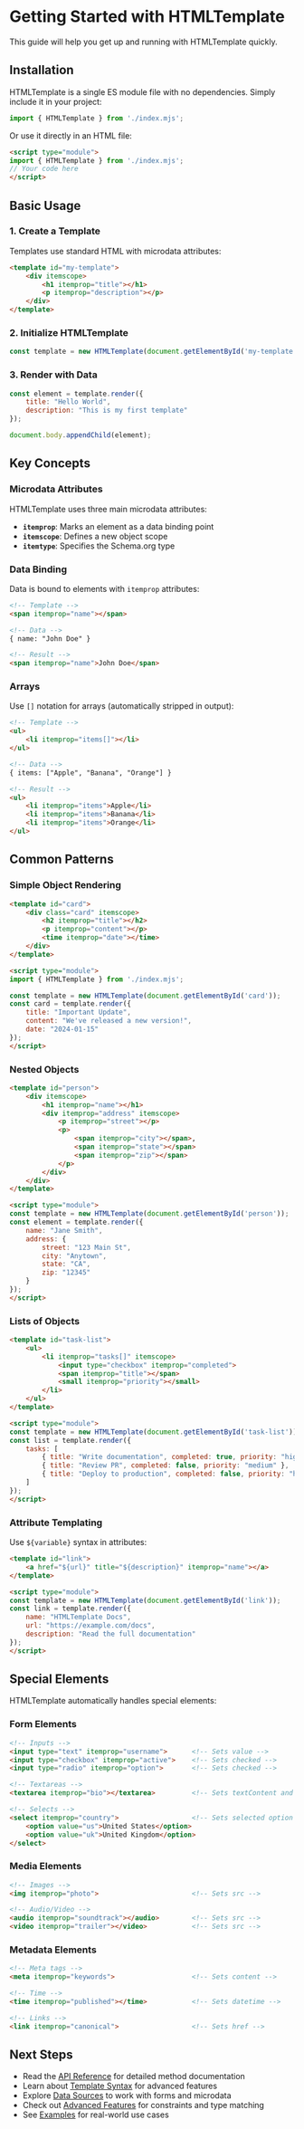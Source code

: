 # Getting Started with HTMLTemplate

This guide will help you get up and running with HTMLTemplate quickly.

## Installation

HTMLTemplate is a single ES module file with no dependencies. Simply include it in your project:

```javascript
import { HTMLTemplate } from './index.mjs';
```

Or use it directly in an HTML file:

```html
<script type="module">
import { HTMLTemplate } from './index.mjs';
// Your code here
</script>
```

## Basic Usage

### 1. Create a Template

Templates use standard HTML with microdata attributes:

```html
<template id="my-template">
    <div itemscope>
        <h1 itemprop="title"></h1>
        <p itemprop="description"></p>
    </div>
</template>
```

### 2. Initialize HTMLTemplate

```javascript
const template = new HTMLTemplate(document.getElementById('my-template'));
```

### 3. Render with Data

```javascript
const element = template.render({
    title: "Hello World",
    description: "This is my first template"
});

document.body.appendChild(element);
```

## Key Concepts

### Microdata Attributes

HTMLTemplate uses three main microdata attributes:

- **`itemprop`**: Marks an element as a data binding point
- **`itemscope`**: Defines a new object scope
- **`itemtype`**: Specifies the Schema.org type

### Data Binding

Data is bound to elements with `itemprop` attributes:

```html
<!-- Template -->
<span itemprop="name"></span>

<!-- Data -->
{ name: "John Doe" }

<!-- Result -->
<span itemprop="name">John Doe</span>
```

### Arrays

Use `[]` notation for arrays (automatically stripped in output):

```html
<!-- Template -->
<ul>
    <li itemprop="items[]"></li>
</ul>

<!-- Data -->
{ items: ["Apple", "Banana", "Orange"] }

<!-- Result -->
<ul>
    <li itemprop="items">Apple</li>
    <li itemprop="items">Banana</li>
    <li itemprop="items">Orange</li>
</ul>
```

## Common Patterns

### Simple Object Rendering

```html
<template id="card">
    <div class="card" itemscope>
        <h2 itemprop="title"></h2>
        <p itemprop="content"></p>
        <time itemprop="date"></time>
    </div>
</template>

<script type="module">
import { HTMLTemplate } from './index.mjs';

const template = new HTMLTemplate(document.getElementById('card'));
const card = template.render({
    title: "Important Update",
    content: "We've released a new version!",
    date: "2024-01-15"
});
</script>
```

### Nested Objects

```html
<template id="person">
    <div itemscope>
        <h1 itemprop="name"></h1>
        <div itemprop="address" itemscope>
            <p itemprop="street"></p>
            <p>
                <span itemprop="city"></span>,
                <span itemprop="state"></span>
                <span itemprop="zip"></span>
            </p>
        </div>
    </div>
</template>

<script type="module">
const template = new HTMLTemplate(document.getElementById('person'));
const element = template.render({
    name: "Jane Smith",
    address: {
        street: "123 Main St",
        city: "Anytown",
        state: "CA",
        zip: "12345"
    }
});
</script>
```

### Lists of Objects

```html
<template id="task-list">
    <ul>
        <li itemprop="tasks[]" itemscope>
            <input type="checkbox" itemprop="completed">
            <span itemprop="title"></span>
            <small itemprop="priority"></small>
        </li>
    </ul>
</template>

<script type="module">
const template = new HTMLTemplate(document.getElementById('task-list'));
const list = template.render({
    tasks: [
        { title: "Write documentation", completed: true, priority: "high" },
        { title: "Review PR", completed: false, priority: "medium" },
        { title: "Deploy to production", completed: false, priority: "high" }
    ]
});
</script>
```

### Attribute Templating

Use `${variable}` syntax in attributes:

```html
<template id="link">
    <a href="${url}" title="${description}" itemprop="name"></a>
</template>

<script type="module">
const template = new HTMLTemplate(document.getElementById('link'));
const link = template.render({
    name: "HTMLTemplate Docs",
    url: "https://example.com/docs",
    description: "Read the full documentation"
});
</script>
```

## Special Elements

HTMLTemplate automatically handles special elements:

### Form Elements

```html
<!-- Inputs -->
<input type="text" itemprop="username">      <!-- Sets value -->
<input type="checkbox" itemprop="active">    <!-- Sets checked -->
<input type="radio" itemprop="option">       <!-- Sets checked -->

<!-- Textareas -->
<textarea itemprop="bio"></textarea>         <!-- Sets textContent and value -->

<!-- Selects -->
<select itemprop="country">                  <!-- Sets selected option -->
    <option value="us">United States</option>
    <option value="uk">United Kingdom</option>
</select>
```

### Media Elements

```html
<!-- Images -->
<img itemprop="photo">                       <!-- Sets src -->

<!-- Audio/Video -->
<audio itemprop="soundtrack"></audio>        <!-- Sets src -->
<video itemprop="trailer"></video>           <!-- Sets src -->
```

### Metadata Elements

```html
<!-- Meta tags -->
<meta itemprop="keywords">                   <!-- Sets content -->

<!-- Time -->
<time itemprop="published"></time>           <!-- Sets datetime -->

<!-- Links -->
<link itemprop="canonical">                  <!-- Sets href -->
```

## Next Steps

- Read the [API Reference](api-reference.md) for detailed method documentation
- Learn about [Template Syntax](template-syntax.md) for advanced features
- Explore [Data Sources](data-sources.md) to work with forms and microdata
- Check out [Advanced Features](advanced-features.md) for constraints and type matching
- See [Examples](examples.md) for real-world use cases